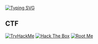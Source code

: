 
[![Typing SVG](https://readme-typing-svg.herokuapp.com?font=courier+new&color=A2D9FF&lines=Maxence+|+Security+Professional)](https://git.io/typing-svg)
## CTF
[![TryHackMe](https://img.shields.io/badge/TryHackMe-212C42?style=for-the-badge&logo=tryhackme&logoColor=white)](https://tryhackme.com/p/Hysox)
[![Hack The Box](https://img.shields.io/badge/Hack%20The%20Box-4CAF50?style=for-the-badge&logo=hackthebox&logoColor=white)]([https://app.hackthebox.com/users/1903314])
[![Root Me](https://img.shields.io/badge/Root%20Me-3D3D3D?style=for-the-badge&logo=rootme&logoColor=white)]([https://www.root-me.org/Hysox](https://www.root-me.org/Hysox-903835?lang=fr#96f91fc4574f5155b7963df0b000962b))
